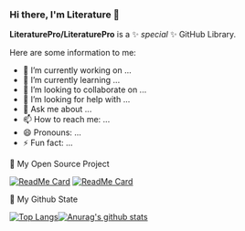 ### Hi there, I'm Literature 👋


**LiteraturePro/LiteraturePro** is a ✨ _special_ ✨ GitHub Library.

Here are some information to me:

- 🔭 I’m currently working on ...
- 🌱 I’m currently learning ...
- 👯 I’m looking to collaborate on ...
- 🤔 I’m looking for help with ...
- 💬 Ask me about ...
- 📫 How to reach me: ...
- 😄 Pronouns: ...
- ⚡ Fun fact: ...


🎉 My Open Source Project

[![ReadMe Card](https://github-readme-stats.vercel.app/api/pin/?username=LiteraturePro&repo=Serverless-Python&show_owner=true&title_color=F8854D&icon_color=F8854D)](https://github.com/LiteraturePro/Serverless-Python)
[![ReadMe Card](https://github-readme-stats.vercel.app/api/pin/?username=LiteraturePro&repo=Serverless-Nodejs&show_owner=true&title_color=46BAEB&icon_color=46BAEB)](https://github.com/LiteraturePro/Serverless-Nodejs)


🌈 My Github State

[![Top Langs](https://github-readme-stats.vercel.app/api/top-langs/?username=LiteraturePro&layout=compact)](https://github.com/LiteraturePro/)[![Anurag's github stats](https://github-readme-stats.vercel.app/api?username=LiteraturePro)](https://github.com/anuraghazra/github-readme-stats)

